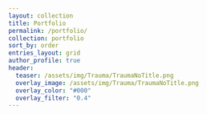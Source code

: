 ```yaml
---
layout: collection
title: Portfolio
permalink: /portfolio/
collection: portfolio
sort_by: order
entries_layout: grid
author_profile: true
header:
  teaser: /assets/img/Trauma/TraumaNoTitle.png
  overlay_image: /assets/img/Trauma/TraumaNoTitle.png
  overlay_color: "#000"
  overlay_filter: "0.4"
---
```

